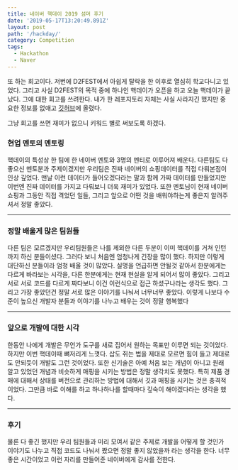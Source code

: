 ```yaml
---
title: 네이버 핵데이 2019 섬머 후기
date: '2019-05-17T13:20:49.891Z'
layout: post
path: '/hackday/'
category: Competition
tags:
  - Hackathon
  - Naver
---
```


또 하는 회고이다. 저번에 D2FEST에서 아쉽게 탈락을 한 이후로 열심히 학교다니고 있었다.
그리고 사실 D2FEST의 목적 중에 하나인 핵데이가 오픈을 하고 오늘 핵데이가 끝났다. 그에 대한 회고를 쓰려한다.
내가 한 레포지토리 자체는 사실 사라지긴 했지만 중요한 정보를 없애고 [깃허브](https://github.com/azxca1731/shopping-recommend)에 올렸다.

그냥 회고를 쓰면 재미가 없으니 키워드 별로 써보도록 하겠다.

<!--more-->

### 현업 멘토의 멘토링

핵데이의 특성상 한 팀에 한 네이버 멘토와 3명의 멘티로 이루어져 배운다. 다른팀도 다 좋으신 멘토분과 주제이겠지만 우리팀은 진짜 네이버의 쇼핑데이터를 직접 다뤄본점이 인상 깊었다. 맨날 이런 데이터가 들어오겠다라는 말과 함께 가짜 데이터를 만들었지만 이번엔 진짜 데이터를 가지고 다뤄보니 더욱 재미가 있었다. 또한 멘토님이 현재 네이버 쇼핑과 그동안 직접 격었던 일들, 그리고 앞으로 어떤 것을 배워야하는게 좋은지 알려주셔서 정말 좋았다.

---

### 정말 배울게 많은 팀원들

다른 팀은 모르겠지만 우리팀원들은 나를 제외한 다른 두분이 이미 핵데이를 거쳐 인턴까지 하신 분들이셨다. 그러다 보니 처음엔 엄청나게 긴장을 많이 했다. 하지만 이렇게 대단하신 분들이라 엄청 배울 것이 많았다. 실명을 언급하면 안될것 같아서 한분에게는 다르게 바라보는 시각을, 다른 한분에게는 현재 현실을 알게 되어서 많이 좋았다. 그리고 서로 서로 코드를 다르게 짜다보니 이건 이런식으로 접근 하셨구나라는 생각도 했다. 그리고 가장 좋았던건 정말 서로 많은 이야기를 나눠서 너무너무 좋았다. 이렇게 나보다 수준이 높으신 개발자 분들과 이야기를 나누고 배우는 것이 정말 행복했다

---

### 앞으로 개발에 대한 시각

한동안 나에게 개발은 무언가 도구를 새로 집어서 원하는 목표만 이루면 되는 것이었다. 하지만 이번 핵데이때 뼈저리게 느꼇다. 삽도 쥐는 법을 제대로 모르면 힘이 들고 제대로도 안되듯이 개발도 그런 것이었다. 또한 신기술은 아예 처음 보는 개념이 아니고 원래 알고 있었던 개념과 비슷하게 매핑을 시키는 방법은 정말 생각치도 못했다. 특히 제품 경매에 대해서 상태를 버전으로 관리하는 방법에 대해서 깃과 매핑을 시키는 것은 충격적이었다. 그만큼 바로 이해를 하고 하나하나를 할때마다 깊숙이 해야겠다라는 생각을 했다.

---

### 후기

물론 다 좋긴 했지만 우리 팀원들과 미리 모여서 같은 주제로 개발을 어떻게 할 것인가 이야기도 나누고 직접 코드도 나눠서 짰으면 정말 좋지 않았을까 라는 생각을 한다. 너무 좋은 시간이었고 이런 자리를 만들어준 네이버에게 감사를 전한다.
